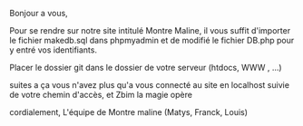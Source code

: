 Bonjour a vous,

Pour se rendre sur notre site intitulé Montre Maline, il vous suffit d'importer le fichier makedb.sql dans phpmyadmin  et de modifié le fichier DB.php pour y entré vos identifiants.

Placer le dossier git dans le dossier de votre serveur (htdocs, WWW , ...)

suites a ça vous n'avez plus qu'a vous connecté au site en localhost suivie de votre chemin d'accès, et Zbim la magie opère 

cordialement,
L'équipe de Montre maline (Matys, Franck, Louis)
